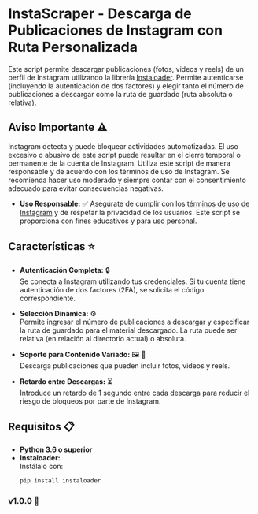 # InstaScraper - Descarga de Publicaciones de Instagram con Ruta Personalizada

Este script permite descargar publicaciones (fotos, videos y reels) de un perfil de Instagram utilizando la librería [Instaloader](https://github.com/instaloader/instaloader). Permite autenticarse (incluyendo la autenticación de dos factores) y elegir tanto el número de publicaciones a descargar como la ruta de guardado (ruta absoluta o relativa).

## Aviso Importante :warning:
  Instagram detecta y puede bloquear actividades automatizadas. El uso excesivo o abusivo de este script puede resultar en el cierre temporal o permanente de la cuenta de Instagram. Utiliza este script de manera responsable y de acuerdo con los términos de uso de Instagram. Se recomienda hacer uso moderado y siempre contar con el consentimiento adecuado para evitar consecuencias negativas.
- **Uso Responsable:** :white_check_mark:
  Asegúrate de cumplir con los [términos de uso de Instagram](https://help.instagram.com/) y de respetar la privacidad de los usuarios. Este script se proporciona con fines educativos y para uso personal.

## Características :star: 

- **Autenticación Completa:**  :lock:  
  Se conecta a Instagram utilizando tus credenciales. Si tu cuenta tiene autenticación de dos factores (2FA), se solicita el código correspondiente.

- **Selección Dinámica:**  :gear:  
  Permite ingresar el número de publicaciones a descargar y especificar la ruta de guardado para el material descargado. La ruta puede ser relativa (en relación al directorio actual) o absoluta.

- **Soporte para Contenido Variado:**  :framed_picture: :movie_camera:  
  Descarga publicaciones que pueden incluir fotos, videos y reels.

- **Retardo entre Descargas:**  :hourglass_flowing_sand:  
  Introduce un retardo de 1 segundo entre cada descarga para reducir el riesgo de bloqueos por parte de Instagram.

## Requisitos :clipboard:

- **Python 3.6 o superior**
- **Instaloader:**  
  Instálalo con:
  ```bash
  pip install instaloader

### v1.0.0 :tada:
